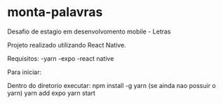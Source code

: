 # monta-palavras

Desafio de estagio em desenvolvomento mobile - Letras

Projeto realizado utilizando React Native.

Requisitos:
-yarn
-expo
-react native

Para iniciar:

Dentro do diretorio executar:
npm install -g yarn (se ainda nao possuir o yarn)
yarn add expo
yarn start
